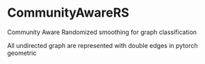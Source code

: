 # CommunityAwareRS
Community Aware Randomized smoothing for graph classification


All undirected graph are represented with double edges in pytorch geometric